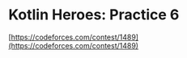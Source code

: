 # Kotlin Heroes: Practice 6
[https://codeforces.com/contest/1489](https://codeforces.com/contest/1489)

